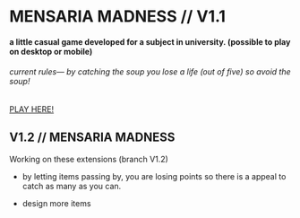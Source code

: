 # MENSARIA MADNESS // V1.1

#### a little casual game developed for a subject in university. (possible to play on desktop or mobile)




###### *current rules— by catching the soup you lose a life (out of five) so avoid the soup!*

[PLAY HERE!](https://beniwonka.github.io/mensaria-madness/)

## V1.2 // MENSARIA MADNESS

Working on these extensions (branch V1.2) 
                          
  * by letting items passing by, you are losing points
so there is a appeal to catch as many as you can.
                           
  * design more items
